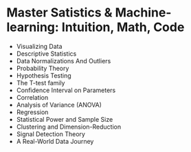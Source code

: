 # Master Satistics & Machine-learning: Intuition, Math, Code
* Visualizing Data
* Descriptive Statistics
* Data Normalizations And Outliers
* Probability Theory
* Hypothesis Testing
* The T-test family
* Confidence Interval on Parameters
* Correlation
* Analysis of Variance (ANOVA)
* Regression
* Statistical Power and Sample Size
* Clustering and Dimension-Reduction
* Signal Detection Theory
* A Real-World Data Journey

